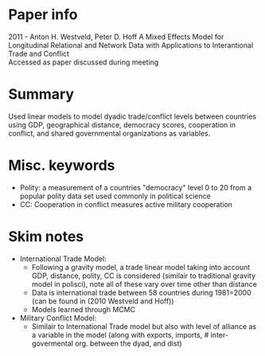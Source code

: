 # Paper info
2011 - Anton H. Westveld, Peter D. Hoff
A Mixed Effects Model for Longitudinal Relational and Network Data with Applications
to Interantional Trade and Conflict\
Accessed as paper discussed during meeting

# Summary
Used linear models to model dyadic trade/conflict levels between countries using
GDP, geographical distance, democracy scores, cooperation in conflict, and 
shared governmental organizations as variables.

# Misc. keywords
- Polity: a measurement of a countries "democracy" level 0 to 20 from a popular
    polity data set used commonly in political science
- CC: Cooperation in conflict measures active military cooperation

# Skim notes
- International Trade Model:
    - Following a gravity model, a trade linear model taking into account GDP, distance,
    polity, CC is considered (similair to traditional gravity model in polisci),
    note all of these vary over time other than distance
    - Data is international trade between 58 countries during 1981=2000 (can be 
        found in (2010 Westveld and Hoff))
    - Models learned through MCMC
- Military Conflict Model:
    - Similair to International Trade model but also with level of alliance as a variable
        in the model (along with exports, imports, # inter-govermental org. between
        the dyad, and dist)

